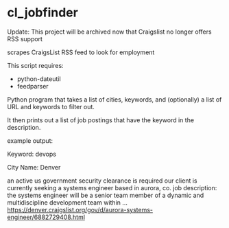 # cl_jobfinder
Update: This project will be archived now that Craigslist no longer offers RSS support

scrapes CraigsList RSS feed to look for employment


This script requires:
- python-dateutil 
- feedparser

Python program that takes a list of cities, keywords, and (optionally) a list of URL and keywords to filter out.

It then prints out a list of job postings that have the keyword in the description.

example output:

Keyword: devops

City Name: Denver

an active us government security clearance is required our client is currently seeking a systems engineer based in aurora, co. job description: the systems engineer will be a senior team member of a dynamic and multidiscipline development team within ...
https://denver.craigslist.org/gov/d/aurora-systems-engineer/6882729408.html
